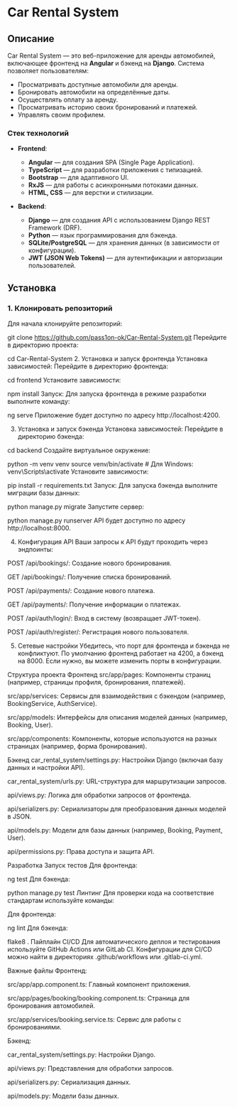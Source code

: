 # Car Rental System

## Описание

Car Rental System — это веб-приложение для аренды автомобилей, включающее фронтенд на **Angular** и бэкенд на **Django**. Система позволяет пользователям:

- Просматривать доступные автомобили для аренды.
- Бронировать автомобили на определённые даты.
- Осуществлять оплату за аренду.
- Просматривать историю своих бронирований и платежей.
- Управлять своим профилем.

### Стек технологий

- **Frontend**:
  - **Angular** — для создания SPA (Single Page Application).
  - **TypeScript** — для разработки приложения с типизацией.
  - **Bootstrap** — для адаптивного UI.
  - **RxJS** — для работы с асинхронными потоками данных.
  - **HTML, CSS** — для верстки и стилизации.

- **Backend**:
  - **Django** — для создания API с использованием Django REST Framework (DRF).
  - **Python** — язык программирования для бэкенда.
  - **SQLite/PostgreSQL** — для хранения данных (в зависимости от конфигурации).
  - **JWT (JSON Web Tokens)** — для аутентификации и авторизации пользователей.

## Установка

### 1. Клонировать репозиторий

Для начала клонируйте репозиторий:

git clone https://github.com/pass1on-ok/Car-Rental-System.git
Перейдите в директорию проекта:


cd Car-Rental-System
2. Установка и запуск фронтенда
Установка зависимостей:
Перейдите в директорию фронтенда:

cd frontend
Установите зависимости:

npm install
Запуск:
Для запуска фронтенда в режиме разработки выполните команду:


ng serve
Приложение будет доступно по адресу http://localhost:4200.

3. Установка и запуск бэкенда
Установка зависимостей:
Перейдите в директорию бэкенда:


cd backend
Создайте виртуальное окружение:


python -m venv venv
source venv/bin/activate  # Для Windows: venv\Scripts\activate
Установите зависимости:


pip install -r requirements.txt
Запуск:
Для запуска бэкенда выполните миграции базы данных:


python manage.py migrate
Запустите сервер:

python manage.py runserver
API будет доступно по адресу http://localhost:8000.

4. Конфигурация API
Ваши запросы к API будут проходить через эндпоинты:

POST /api/bookings/: Создание нового бронирования.

GET /api/bookings/: Получение списка бронирований.

POST /api/payments/: Создание нового платежа.

GET /api/payments/: Получение информации о платежах.

POST /api/auth/login/: Вход в систему (возвращает JWT-токен).

POST /api/auth/register/: Регистрация нового пользователя.

5. Сетевые настройки
Убедитесь, что порт для фронтенда и бэкенда не конфликтуют. По умолчанию фронтенд работает на 4200, а бэкенд на 8000. Если нужно, вы можете изменить порты в конфигурации.

Структура проекта
Фронтенд
src/app/pages: Компоненты страниц (например, страницы профиля, бронирования, платежей).

src/app/services: Сервисы для взаимодействия с бэкендом (например, BookingService, AuthService).

src/app/models: Интерфейсы для описания моделей данных (например, Booking, User).

src/app/components: Компоненты, которые используются на разных страницах (например, форма бронирования).

Бэкенд
car_rental_system/settings.py: Настройки Django (включая базу данных и настройки API).

car_rental_system/urls.py: URL-структура для маршрутизации запросов.

api/views.py: Логика для обработки запросов от фронтенда.

api/serializers.py: Сериализаторы для преобразования данных моделей в JSON.

api/models.py: Модели для базы данных (например, Booking, Payment, User).

api/permissions.py: Права доступа и защита API.

Разработка
Запуск тестов
Для фронтенда:

ng test
Для бэкенда:

python manage.py test
Линтинг
Для проверки кода на соответствие стандартам используйте команды:

Для фронтенда:

ng lint
Для бэкенда:


flake8 .
Пайплайн CI/CD
Для автоматического деплоя и тестирования используйте GitHub Actions или GitLab CI. Конфигурации для CI/CD можно найти в директориях .github/workflows или .gitlab-ci.yml.

Важные файлы
Фронтенд:

src/app/app.component.ts: Главный компонент приложения.

src/app/pages/booking/booking.component.ts: Страница для бронирования автомобилей.

src/app/services/booking.service.ts: Сервис для работы с бронированиями.

Бэкенд:

car_rental_system/settings.py: Настройки Django.

api/views.py: Представления для обработки запросов.

api/serializers.py: Сериализация данных.

api/models.py: Модели базы данных.
